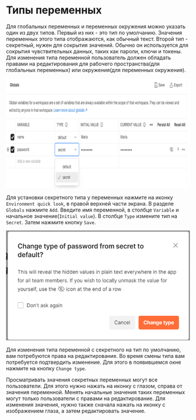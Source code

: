 # Типы переменных

Для глобальных переменных и переменных окружения можно указать один из двух типов. Первый из них - это тип по умолчанию.
Значения переменных этого типа отображаются, как обычный текст. Второй тип - секретный, нужен для сокрытия значений.
Обычно он используется для сокрытия чувствительных данных, таких как пароли, ключи и токены. Для изменения типа
переменной пользователь должен обладать правами на редактирования для рабочего пространства(для глобальных переменных)
или окружения(для переменных окружения).

<img src="img/change_variable_type.png" width="600" height="300" alt="change variable type">

Для установки секретного типа у переменных нажмите на иконку `Environment quick look`, в правой верхней части экрана. В
разделе `Globals` нажмите `Add`. Введите имя переменной, в столбце `Variable` и начальное значение(`Initial value`).
В столбце `Type` измените тип на `Secret`. Затем нажмите кнопку `Save`.

<img src="img/secret_type.png" width="600" height="300" alt="secret type">

Для изменения типа переменной с секретного на тип по умолчанию, вам потребуются права на редактирование. Во время смены
типа вам потребуется подтвердить изменение. Для этого в появившемся окне нажмите на кнопку `Change type`.

Просматривать значения секретных переменных могут все пользователи. Для этого нужно нажать на иконку с глазом, справа от
значения переменной. Менять начальные значения таких переменных могут только пользователи с правами на редактирование.
Для изменения значения, нужно также сначала нажать на иконку с изображением глаза, а затем редактировать значение.
